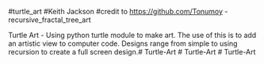 #turtle_art
#Keith Jackson
#credit to https://github.com/Tonumoy - recursive_fractal_tree_art

Turtle Art - Using python turtle module to make art. The use of this is to add an artistic view to computer code. Designs range from simple to using recursion to create a full screen design.#   T u r t l e - A r t  
 #   T u r t l e - A r t  
 #   T u r t l e - A r t  
 